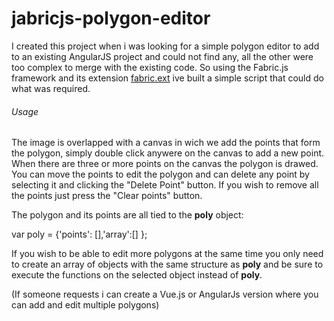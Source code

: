 # jabricjs-polygon-editor

I created this project when i was looking for a simple polygon editor to add to an existing AngularJS project and could not find any, all the other were too complex to merge with the existing code.
So using the Fabric.js framework and its extension [fabric.ext](https://github.com/mazong1123/fabric.ext) ive built a simple script that could do what was required.

###### Usage
The image is overlapped with a canvas in wich we add the points that form the polygon, simply double click anywere on the canvas to add a new point. When there are three or more points on the canvas the polygon is drawed. You can move the points to edit the polygon and can delete any point by selecting it and clicking the "Delete Point" button.
If you wish to remove all the points just press the "Clear points" button.

The polygon and its points are all tied to the **poly** object:

var poly = {'points': [],'array':[] };

If you wish to be able to edit more polygons at the same time you only need to create an array of objects with the same structure as **poly** and be sure to execute the functions on the selected object instead of **poly**.

(If someone requests i can create a Vue.js or AngularJs version where you can add and edit multiple polygons)
